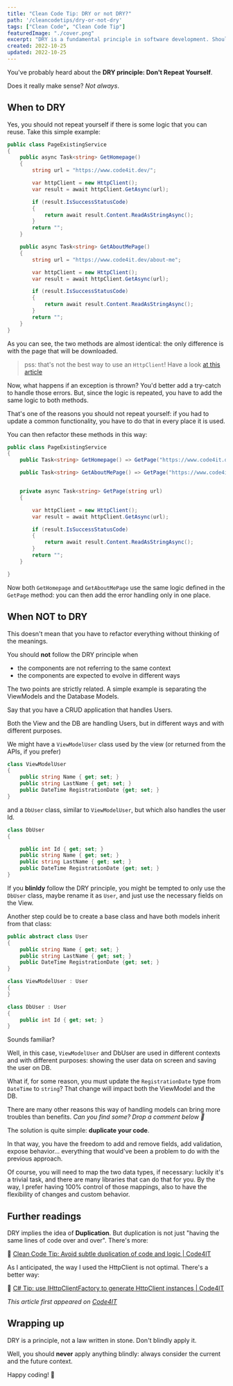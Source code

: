 ```yaml
---
title: "Clean Code Tip: DRY or not DRY?"
path: '/cleancodetips/dry-or-not-dry'
tags: ["Clean Code", "Clean Code Tip"]
featuredImage: "./cover.png"
excerpt: "DRY is a fundamental principle in software development. Should you apply it blindly?"
created: 2022-10-25
updated: 2022-10-25
---
```


You've probably heard about the **DRY principle: Don't Repeat Yourself**.

Does it really make sense? *Not always*.

## When to DRY

Yes, you should not repeat yourself if there is some logic that you can reuse. Take this simple example:

```cs
public class PageExistingService
{
    public async Task<string> GetHomepage()
    {
        string url = "https://www.code4it.dev/";

        var httpClient = new HttpClient();
        var result = await httpClient.GetAsync(url);

        if (result.IsSuccessStatusCode)
        {
            return await result.Content.ReadAsStringAsync();
        }
        return "";
    }

    public async Task<string> GetAboutMePage()
    {
        string url = "https://www.code4it.dev/about-me";

        var httpClient = new HttpClient();
        var result = await httpClient.GetAsync(url);

        if (result.IsSuccessStatusCode)
        {
            return await result.Content.ReadAsStringAsync();
        }
        return "";
    }
}
```

As you can see, the two methods are almost identical: the only difference is with the page that will be downloaded.

> pss: that's not the best way to use an `HttpClient`! Have a look [at this article](https://www.code4it.dev/csharptips/use-httpclientfactory-instead-of-httpclient)

Now, what happens if an exception is thrown? You'd better add a try-catch to handle those errors. But, since the logic is repeated, you have to add the same logic to both methods.

That's one of the reasons you should not repeat yourself: if you had to update a common functionality, you have to do that in every place it is used.

You can then refactor these methods in this way:

```cs
public class PageExistingService
{
    public Task<string> GetHomepage() => GetPage("https://www.code4it.dev/");

    public Task<string> GetAboutMePage() => GetPage("https://www.code4it.dev/about-me");


    private async Task<string> GetPage(string url)
    {

        var httpClient = new HttpClient();
        var result = await httpClient.GetAsync(url);

        if (result.IsSuccessStatusCode)
        {
            return await result.Content.ReadAsStringAsync();
        }
        return "";
    }

}
```

Now both `GetHomepage` and `GetAboutMePage` use the same logic defined in the `GetPage` method: you can then add the error handling only in one place.

## When NOT to DRY

This doesn't mean that you have to refactor everything without thinking of the meanings. 

You should **not** follow the DRY principle when

* the components are not referring to the same context
* the components are expected to evolve in different ways

The two points are strictly related.
A simple example is separating the ViewModels and the Database Models.

Say that you have a CRUD application that handles Users.

Both the View and the DB are handling Users, but in different ways and with different purposes.

We might have a `ViewModelUser` class used by the view (or returned from the APIs, if you prefer)

```cs
class ViewModelUser
{
    public string Name { get; set; }
    public string LastName { get; set; }
    public DateTime RegistrationDate {get; set; }
}
```

and a `DbUser` class, similar to `ViewModelUser`, but which also handles the user Id.

```cs
class DbUser
{

    public int Id { get; set; }
    public string Name { get; set; }
    public string LastName { get; set; }
    public DateTime RegistrationDate {get; set; }
}
```

If you **blinldy** follow the DRY principle, you might be tempted to only use the `DbUser` class, maybe rename it as `User`, and just use the necessary fields on the View.

Another step could be to create a base class and have both models inherit from that class:

```cs
public abstract class User
{
    public string Name { get; set; }
    public string LastName { get; set; }
    public DateTime RegistrationDate {get; set; }
}

class ViewModelUser : User
{
}

class DbUser : User
{
    public int Id { get; set; }
}
```

Sounds familiar?

Well, in this case, `ViewModelUser` and DbUser are used in different contexts and with different purposes: showing the user data on screen and saving the user on DB.

What if, for some reason, you must update the `RegistrationDate` type from `DateTime` to `string`? That change will impact both the ViewModel and the DB.

There are many other reasons this way of handling models can bring more troubles than benefits. *Can you find some? Drop a comment below 📧*

The solution is quite simple: **duplicate your code**.

In that way, you have the freedom to add and remove fields, add validation, expose behavior... everything that would've been a problem to do with the previous approach.

Of course, you will need to map the two data types, if necessary: luckily it's a trivial task, and there are many libraries that can do that for you. By the way, I prefer having 100% control of those mappings, also to have the flexibility of changes and custom behavior.

## Further readings

DRY implies the idea of **Duplication**. But duplication is not just "having the same lines of code over and over". There's more:

🔗 [Clean Code Tip: Avoid subtle duplication of code and logic | Code4IT](https://www.code4it.dev/cleancodetips/avoid-subtle-duplication)

As I anticipated, the way I used the HttpClient is not optimal. There's a better way:

🔗 [C# Tip: use IHttpClientFactory to generate HttpClient instances | Code4IT](https://www.code4it.dev/csharptips/use-httpclientfactory-instead-of-httpclient)

*This article first appeared on [Code4IT](https://www.code4it.dev/)*

## Wrapping up

DRY is a principle, not a law written in stone. Don't blindly apply it.

Well, you should **never** apply anything blindly: always consider the current and the future context.

Happy coding!
🐧
